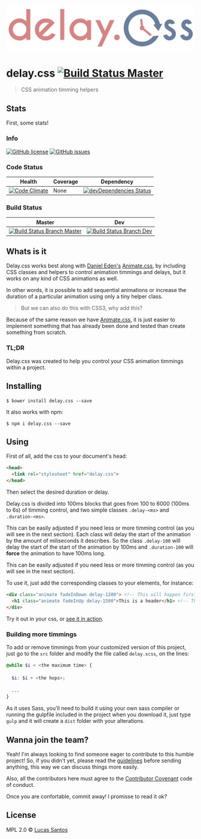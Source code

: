 ![Delay.css logo](logo_title.png)

# delay.css [![Build Status Master](https://travis-ci.org/khaosdoctor/delay.css.svg?branch=master)](https://travis-ci.org/khaosdoctor/delay.css)

> CSS animation timming helpers

## Stats

First, some stats!

### Info

[![GitHub license](https://img.shields.io/badge/license-MIT-blue.svg)](https://raw.githubusercontent.com/khaosdoctor/ngs/master/LICENSE)
[![GitHub issues](https://img.shields.io/github/issues/khaosdoctor/ngs.svg)](https://github.com/khaosdoctor/ngs/issues)

### Code Status

|   Health	|   Coverage	|   Dependency	|
|:-:	|---	|---	|
|  [![Code Climate](https://codeclimate.com/github/khaosdoctor/delay.css/badges/gpa.svg)](https://codeclimate.com/github/khaosdoctor/delay.css) 	|   None	|  [![devDependencies Status](https://david-dm.org/khaosdoctor/delay.css/dev-status.svg)](https://david-dm.org/khaosdoctor/delay.css?type=dev) 	|

### Build Status

|  Master 	|  Dev 	|
|:-:	|---	|
|  [![Build Status Branch Master](https://travis-ci.org/khaosdoctor/delay.css.svg?branch=master)](https://travis-ci.org/khaosdoctor/delay.css)	|  [![Build Status Branch Dev](https://travis-ci.org/khaosdoctor/delay.css.svg?branch=dev)](https://travis-ci.org/khaosdoctor/delay.css)	|

## Whats is it

Delay.css works best along with [Daniel Eden's](https://github.com/daneden) [Animate.css](https://github.com/daneden/animate.css), by including CSS classes and helpers to control animation timmings and delays, but it works on any kind of CSS animations as well.

In other words, it is possible to add sequential animations or increase the duration of a particular animation using only a tiny helper class.

> But we can also do this with CSS3, why add this?

Because of the same reason we have [Animate.css](https://github.com/daneden/animate.css), it is just easier to implement something that has already been done and tested than create something from scratch.

### TL;DR

Delay.css was created to help you control your CSS animation timmings within a project.

## Installing

```
$ bower install delay.css --save
```

It also works with npm:

```
$ npm i delay.css --save
```

## Using

First of all, add the css to your document's head:

```html
<head>
  <link rel="stylesheet" href="delay.css">
</head>
```

Then select the desired duration or delay.

Delay.css is divided into 100ms blocks that goes from 100 to 6000 (100ms to 6s) of timming control, and two simple classes `.delay-<ms>` and `.duration-<ms>`.

This can be easily adjusted if you need less or more timming control (as you will see in the next section). Each class will delay the start of the animation by the amount of miliseconds it describes. So the class `.delay-100` will delay the start of the start of the animation by 100ms and `.duration-100` will __force__ the animation to have 100ms long.

This can be easily adjusted if you need less or more timming control (as you will see in the next section).

To use it, just add the corresponding classes to your elements, for instance:

```html
<div class="animate fadeInDown delay-1200"> <!-- This will happen first -->
  <h1 class="animate fadeInUp delay-1500">This is a header</h1> <!-- This will happen 300ms after the div has appeared -->
</div>
```

Try it out in your css, or [see it in action](https://khaosdoctor.github.io/delay.css).

### Building more timmings

To add or remove timmings from your customized version of this project, just go to the `src` folder and modify the file called `delay.scss`, on the lines:

```scss
@while $i < <the maximum time> {

  $i: $i + <the hops>;

  ...
}
```

As it uses Sass, you'll need to build it using your own sass compiler or running the gulpfile included in the project when you download it, just type `gulp` and it will create a `dist` folder with your alterations.

## Wanna join the team?

Yeah! I'm always looking to find someone eager to contribute to this humble project! So, if you didn't yet, please read the [guidelines](CONTRIBUTING.md) before sending anything, this way we can discuss things more easily.

Also, all the contributors here must agree to the [Contributor Covenant](http://contributor-covenant.org/) code of conduct.

Once you are confortable, commit away! I promisse to read it ok?

## License

MPL 2.0 © [Lucas Santos](https://github.com/khaosdoctor)
